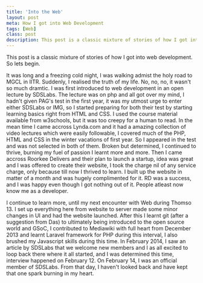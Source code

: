 ```yaml
---
title: 'Into the Web'
layout: post
meta: How I got into Web Development
tags: [Web] 
class: post
description: This post is a classic mixture of stories of how I got into web development. So lets begin. It was long and a freezing cold night, I was walking admist the holy road to MGCL in IITR.
---
```


This post is a classic mixture of stories of how I got into web development. So lets begin.

It was long and a freezing cold night, I was walking admist the holy road to MGCL in IITR. Suddenly, I realised the truth of my life. No, no, no, it wasn't so much dramtic. I was first introduced to web development in an open lecture by SDSLabs. The lecture was on php and all got over my mind, I hadn't given PAG's test in the first year, it was my utmost urge to enter either SDSLabs or IMG, so I started preparing for both their test by starting learning basics right from HTML and CSS. I used the course material available from w3schools, but it was too creepy for a human to read. In the mean time I came accross Lynda.com and it had a amazing collection of video lectures which were easily followable, I covered much of the PHP, HTML and CSS in the winter vacations of first year. So I appeared in the test and was not selected in both of them. Broken but determined, I continued to thrive, burning my fuel of passion I learnt more and more. Then I came accross Roorkee Delivers and their plan to launch a startup, idea was great and I was offered to create their website, I took the charge nil of any service charge, only because till now I thrived to learn. I built up the website in matter of a month and was hugely complimented for it. RD was a success, and I was happy even though I got nothing out of it. People atleast now know me as a developer.

I continue to learn more, until my next encounter with Web during Thomso 13. I set up everything here from website to server made some minor changes in UI and had the website launched. After this I learnt git (after a suggestion from Das) to ultimately being introduced to the open source world and GSoC, I contributed to Mediawiki with full heart from December 2013 and learnt Laravel framework for PHP during this interval, I also brushed my Javascript skills during this time. In February 2014, I saw an article by SDSLabs that we welcome new members and I as all excited to loop back there where it all started, and I was determined this time, interview happened on February 12. On February 14, I was an official member of SDSLabs. From that day, I haven't looked back and have kept that one spark burning in my heart.
